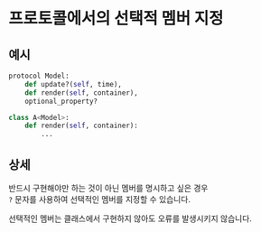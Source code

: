 # 프로토콜에서의 선택적 멤버 지정

## 예시
```py
protocol Model:
    def update?(self, time),
    def render(self, container),
    optional_property?

class A<Model>:
    def render(self, container):
        ...
```

## 상세

반드시 구현해야만 하는 것이 아닌 멤버를 명시하고 싶은 경우  
 `?` 문자를 사용하여 선택적인 멤버를 지정할 수 있습니다.  

선택적인 멤버는 클래스에서 구현하지 않아도 오류를 발생시키지 않습니다.